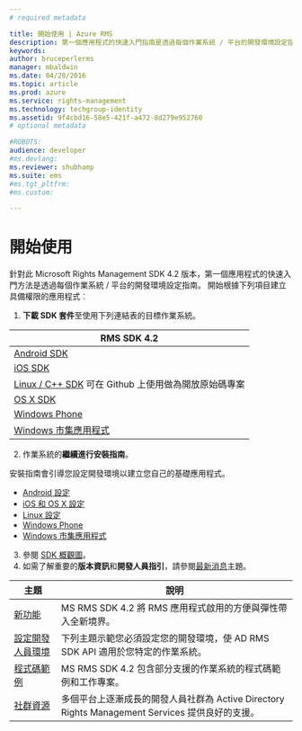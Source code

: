 ```yaml
---
# required metadata

title: 開始使用 | Azure RMS
description: 第一個應用程式的快速入門指南是透過每個作業系統 / 平台的開發環境設定指南。
keywords:
author: bruceperlerms
manager: mbaldwin
ms.date: 04/28/2016
ms.topic: article
ms.prod: azure
ms.service: rights-management
ms.technology: techgroup-identity
ms.assetid: 9f4cbd16-58e5-421f-a472-8d279e952760
# optional metadata

#ROBOTS:
audience: developer
#ms.devlang:
ms.reviewer: shubhamp
ms.suite: ems
#ms.tgt_pltfrm:
#ms.custom:

---
```


# 開始使用

針對此 Microsoft Rights Management SDK 4.2 版本，第一個應用程式的快速入門方法是透過每個作業系統 / 平台的開發環境設定指南。 開始根據下列項目建立具備權限的應用程式︰

1. **下載 SDK 套件**至使用下列連結表的目標作業系統。

  |RMS SDK 4.2|
  |---------------|
  |[Android SDK](http://Go.Microsoft.Com/FWLink/p/?LinkId=404271)|
  |[iOS SDK](http://Go.Microsoft.Com/FWLink/p/?LinkId=404272)|
  |[Linux / C++ SDK](https://github.com/AzureAD/rms-sdk-for-cpp) 可在 Github 上使用做為開放原始碼專案|
  |[OS X SDK](http://Go.Microsoft.Com/FWLink/p/?LinkId=404273)|
  |[Windows Phone](http://go.microsoft.com/fwlink/p/?LinkId=524758)|
  |[Windows 市集應用程式](http://go.microsoft.com/fwlink/p/?LinkID=526163)|

2. 作業系統的**繼續進行安裝指南**。

  安裝指南會引導您設定開發環境以建立您自己的基礎應用程式。
  - [Android 設定](android-sdk.md)
  - [iOS 和 OS X 設定](ios-sdk.md)          
  - [Linux 設定](linux-setup.md)              
  - [Windows Phone](windows-phone-apps.md)     
  - [Windows 市集應用程式](winrt-sdk.md)

3. 參閱 [SDK 概觀圖](api-reference-4-2.md)。
4. 如需了解重要的**版本資訊**和**開發人員指引**，請參閱[最新消息](release-notes.md)主題。

  |主題|說明|
  |-----|-----------|
  |[新功能](release-notes.md)|MS RMS SDK 4.2 將 RMS 應用程式啟用的方便與彈性帶入全新境界。|
  |[設定開發人員環境](setup-developer-environment.md)|下列主題示範您必須設定您的開發環境，使 AD RMS SDK API 適用於您特定的作業系統。|
  |[程式碼範例](code-examples.md)|MS RMS SDK 4.2 包含部分支援的作業系統的程式碼範例和工作專案。|
  |[社群資源](community-resources.md)|多個平台上逐漸成長的開發人員社群為 Active Directory Rights Management Services 提供良好的支援。|


<!--HONumber=Apr16_HO4-->


